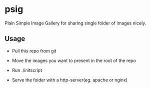 psig
====

Plain Simple Image Gallery for sharing single folder of images nicely.

## Usage

* Pull this repo from git 

* Move the images you want to present in the root of the repo

* Run ./initscript

* Serve the folder with a http-server(eg. apache or nginx)

